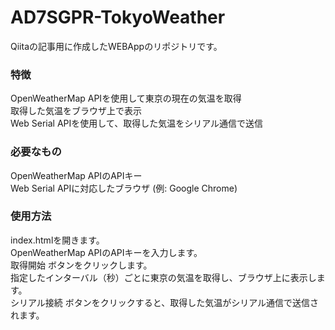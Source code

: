 # AD7SGPR-TokyoWeather
Qiitaの記事用に作成したWEBAppのリポジトリです。  

### 特徴  
OpenWeatherMap APIを使用して東京の現在の気温を取得  
取得した気温をブラウザ上で表示  
Web Serial APIを使用して、取得した気温をシリアル通信で送信  
  
### 必要なもの  
OpenWeatherMap APIのAPIキー  
Web Serial APIに対応したブラウザ (例: Google Chrome)
  
### 使用方法  
index.htmlを開きます。  
OpenWeatherMap APIのAPIキーを入力します。  
取得開始 ボタンをクリックします。  
指定したインターバル（秒）ごとに東京の気温を取得し、ブラウザ上に表示します。  
シリアル接続 ボタンをクリックすると、取得した気温がシリアル通信で送信されます。  
